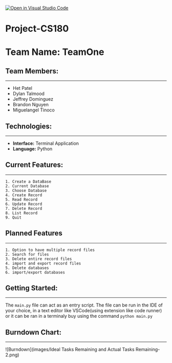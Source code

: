 [![Open in Visual Studio Code](https://classroom.github.com/assets/open-in-vscode-718a45dd9cf7e7f842a935f5ebbe5719a5e09af4491e668f4dbf3b35d5cca122.svg)](https://classroom.github.com/online_ide?assignment_repo_id=10797027&assignment_repo_type=AssignmentRepo)
# Project-CS180

# Team Name: TeamOne 
## Team Members:
---
- Het Patel
- Dylan Talmood
- Jeffrey Dominguez
- Brandon Nguyen
- Miguelangel Tinoco

## Technologies:
---
- **Interface:** Terminal Application
- **Language:** Python
  
## Current Features:
---
    1. Create a DataBase
    2. Current Database
    3. Choose Database
    4. Create Record
    5. Read Record
    6. Update Record
    7. Delete Record
    8. List Record
    9. Quit
## Planned Features
---
    1. Option to have multiple record files
    2. Search for files
    3. Delete entire record files
    4. import and export record files 
    5. Delete databases
    6. import/export databases

## Getting Started:
---
The `main.py` file can act as an entry script. The file can be run in the IDE of your choice, in a text editor like VSCode(using extension like code runner) or it can be ran in a terminaly buy using the command `python main.py`

## Burndown Chart: 
---
![Burndown](images/Ideal Tasks Remaining and Actual Tasks Remaining-2.png)




